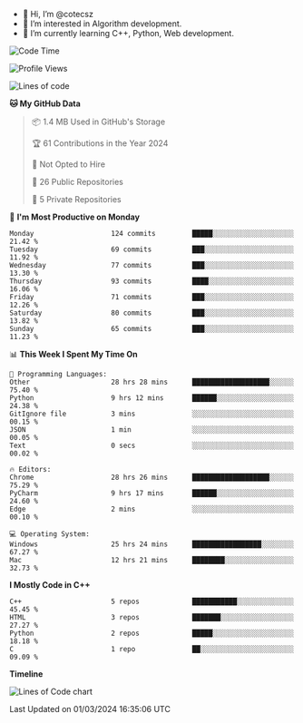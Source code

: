 - 👋 Hi, I’m @cotecsz
- 👀 I’m interested in Algorithm development.
- 🌱 I’m currently learning C++, Python, Web development.

<!---
cotecsz/cotecsz is a ✨ special ✨ repository because its `README.md` (this file) appears on your GitHub profile.
You can click the Preview link to take a look at your changes.
--->

<!--START_SECTION:waka-->
![Code Time](http://img.shields.io/badge/Code%20Time-561%20hrs%2023%20mins-blue)

![Profile Views](http://img.shields.io/badge/Profile%20Views-0-blue)

![Lines of code](https://img.shields.io/badge/From%20Hello%20World%20I%27ve%20Written-1.2%20million%20lines%20of%20code-blue)

**🐱 My GitHub Data** 

> 📦 1.4 MB Used in GitHub's Storage 
 > 
> 🏆 61 Contributions in the Year 2024
 > 
> 🚫 Not Opted to Hire
 > 
> 📜 26 Public Repositories 
 > 
> 🔑 5 Private Repositories 
 > 
📅 **I'm Most Productive on Monday** 

```text
Monday                   124 commits         █████░░░░░░░░░░░░░░░░░░░░   21.42 % 
Tuesday                  69 commits          ███░░░░░░░░░░░░░░░░░░░░░░   11.92 % 
Wednesday                77 commits          ███░░░░░░░░░░░░░░░░░░░░░░   13.30 % 
Thursday                 93 commits          ████░░░░░░░░░░░░░░░░░░░░░   16.06 % 
Friday                   71 commits          ███░░░░░░░░░░░░░░░░░░░░░░   12.26 % 
Saturday                 80 commits          ███░░░░░░░░░░░░░░░░░░░░░░   13.82 % 
Sunday                   65 commits          ███░░░░░░░░░░░░░░░░░░░░░░   11.23 % 
```


📊 **This Week I Spent My Time On** 

```text
💬 Programming Languages: 
Other                    28 hrs 28 mins      ███████████████████░░░░░░   75.40 % 
Python                   9 hrs 12 mins       ██████░░░░░░░░░░░░░░░░░░░   24.38 % 
GitIgnore file           3 mins              ░░░░░░░░░░░░░░░░░░░░░░░░░   00.15 % 
JSON                     1 min               ░░░░░░░░░░░░░░░░░░░░░░░░░   00.05 % 
Text                     0 secs              ░░░░░░░░░░░░░░░░░░░░░░░░░   00.02 % 

🔥 Editors: 
Chrome                   28 hrs 26 mins      ███████████████████░░░░░░   75.29 % 
PyCharm                  9 hrs 17 mins       ██████░░░░░░░░░░░░░░░░░░░   24.60 % 
Edge                     2 mins              ░░░░░░░░░░░░░░░░░░░░░░░░░   00.10 % 

💻 Operating System: 
Windows                  25 hrs 24 mins      █████████████████░░░░░░░░   67.27 % 
Mac                      12 hrs 21 mins      ████████░░░░░░░░░░░░░░░░░   32.73 % 
```

**I Mostly Code in C++** 

```text
C++                      5 repos             ███████████░░░░░░░░░░░░░░   45.45 % 
HTML                     3 repos             ███████░░░░░░░░░░░░░░░░░░   27.27 % 
Python                   2 repos             █████░░░░░░░░░░░░░░░░░░░░   18.18 % 
C                        1 repo              ██░░░░░░░░░░░░░░░░░░░░░░░   09.09 % 
```



**Timeline**

![Lines of Code chart](https://raw.githubusercontent.com/cotecsz/cotecsz/master/assets/bar_graph.png)


 Last Updated on 01/03/2024 16:35:06 UTC
<!--END_SECTION:waka-->
